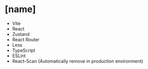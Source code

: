 # [name]

-   Vite
-   React
-   Zustand
-   React Router
-   Less
-   TypeScript
-   ESLint
-   React-Scan (Automatically remove in production environment)
